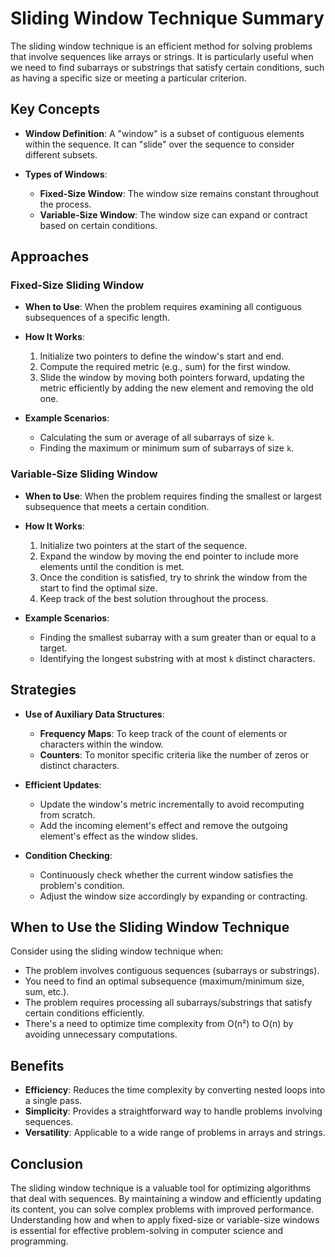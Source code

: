 
# Sliding Window Technique Summary

The sliding window technique is an efficient method for solving problems that involve sequences like arrays or strings. It is particularly useful when we need to find subarrays or substrings that satisfy certain conditions, such as having a specific size or meeting a particular criterion.

## Key Concepts

- **Window Definition**: A "window" is a subset of contiguous elements within the sequence. It can "slide" over the sequence to consider different subsets.

- **Types of Windows**:
    - **Fixed-Size Window**: The window size remains constant throughout the process.
    - **Variable-Size Window**: The window size can expand or contract based on certain conditions.

## Approaches

### Fixed-Size Sliding Window

- **When to Use**: When the problem requires examining all contiguous subsequences of a specific length.

- **How It Works**:
    1. Initialize two pointers to define the window's start and end.
    2. Compute the required metric (e.g., sum) for the first window.
    3. Slide the window by moving both pointers forward, updating the metric efficiently by adding the new element and removing the old one.

- **Example Scenarios**:
    - Calculating the sum or average of all subarrays of size `k`.
    - Finding the maximum or minimum sum of subarrays of size `k`.

### Variable-Size Sliding Window

- **When to Use**: When the problem requires finding the smallest or largest subsequence that meets a certain condition.

- **How It Works**:
    1. Initialize two pointers at the start of the sequence.
    2. Expand the window by moving the end pointer to include more elements until the condition is met.
    3. Once the condition is satisfied, try to shrink the window from the start to find the optimal size.
    4. Keep track of the best solution throughout the process.

- **Example Scenarios**:
    - Finding the smallest subarray with a sum greater than or equal to a target.
    - Identifying the longest substring with at most `k` distinct characters.

## Strategies

- **Use of Auxiliary Data Structures**:
    - **Frequency Maps**: To keep track of the count of elements or characters within the window.
    - **Counters**: To monitor specific criteria like the number of zeros or distinct characters.

- **Efficient Updates**:
    - Update the window's metric incrementally to avoid recomputing from scratch.
    - Add the incoming element's effect and remove the outgoing element's effect as the window slides.

- **Condition Checking**:
    - Continuously check whether the current window satisfies the problem's condition.
    - Adjust the window size accordingly by expanding or contracting.

## When to Use the Sliding Window Technique

Consider using the sliding window technique when:

- The problem involves contiguous sequences (subarrays or substrings).
- You need to find an optimal subsequence (maximum/minimum size, sum, etc.).
- The problem requires processing all subarrays/substrings that satisfy certain conditions efficiently.
- There's a need to optimize time complexity from O(n²) to O(n) by avoiding unnecessary computations.

## Benefits

- **Efficiency**: Reduces the time complexity by converting nested loops into a single pass.
- **Simplicity**: Provides a straightforward way to handle problems involving sequences.
- **Versatility**: Applicable to a wide range of problems in arrays and strings.

## Conclusion

The sliding window technique is a valuable tool for optimizing algorithms that deal with sequences. By maintaining a window and efficiently updating its content, you can solve complex problems with improved performance. Understanding how and when to apply fixed-size or variable-size windows is essential for effective problem-solving in computer science and programming.
